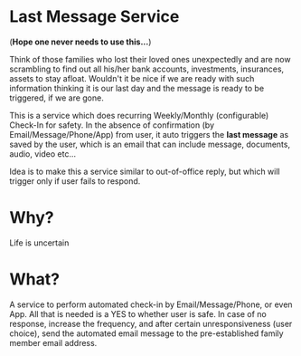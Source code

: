 Last Message Service
======================
(**Hope one never needs to use this...**)

Think of those families who lost their loved ones unexpectedly and are now scrambling to find out all his/her bank accounts, investments, insurances, assets to stay afloat. Wouldn't it be nice if we are ready with such information thinking it is our last day and the message is ready to be triggered, if we are gone.

This is a service which does recurring Weekly/Monthly (configurable) Check-In for safety. In the absence of confirmation (by Email/Message/Phone/App) from user, it auto triggers the **last message** as saved by the user, which is an email that can include message, documents, audio, video etc... 

Idea is to make this a service similar to out-of-office reply, but which will trigger only if user fails to respond.

# Why? #
Life is uncertain

# What? #
A service to perform automated check-in by Email/Message/Phone, or even App. All that is needed is a YES to whether user is safe. In case of no response, increase the frequency, and after certain unresponsiveness (user choice), send the automated email message to the pre-established family member email address.
